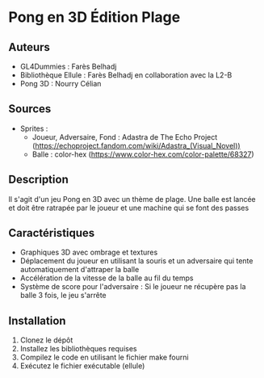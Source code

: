 # Pong en 3D Édition Plage

## Auteurs
- GL4Dummies : Farès Belhadj
- Bibliothèque Ellule : Farès Belhadj en collaboration avec la L2-B
- Pong 3D : Nourry Célian

## Sources
- Sprites :
    - Joueur, Adversaire, Fond : Adastra de The Echo Project (https://echoproject.fandom.com/wiki/Adastra_(Visual_Novel))
    - Balle : color-hex (https://www.color-hex.com/color-palette/68327)

## Description
Il s'agit d'un jeu Pong en 3D avec un thème de plage. Une balle est lancée et doit être ratrapée par le joueur et une machine qui se font des passes

## Caractéristiques
- Graphiques 3D avec ombrage et textures
- Déplacement du joueur en utilisant la souris et un adversaire qui tente automatiquement d'attraper la balle
- Accélération de la vitesse de la balle au fil du temps
- Système de score pour l'adversaire : Si le joueur ne récupère pas la balle 3 fois, le jeu s'arrête

## Installation
1. Clonez le dépôt
2. Installez les bibliothèques requises
3. Compilez le code en utilisant le fichier make fourni
4. Exécutez le fichier exécutable (ellule)